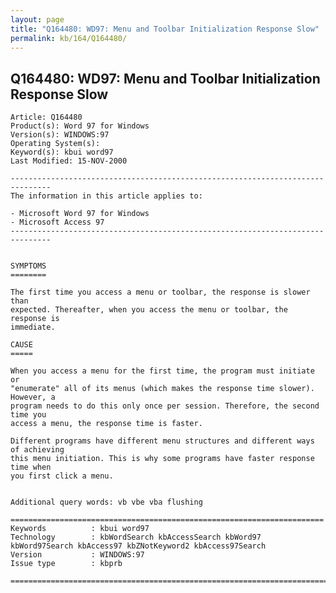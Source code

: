 ```yaml
---
layout: page
title: "Q164480: WD97: Menu and Toolbar Initialization Response Slow"
permalink: kb/164/Q164480/
---
```


## Q164480: WD97: Menu and Toolbar Initialization Response Slow

	Article: Q164480
	Product(s): Word 97 for Windows
	Version(s): WINDOWS:97
	Operating System(s): 
	Keyword(s): kbui word97
	Last Modified: 15-NOV-2000
	
	-------------------------------------------------------------------------------
	The information in this article applies to:
	
	- Microsoft Word 97 for Windows 
	- Microsoft Access 97 
	-------------------------------------------------------------------------------
	
	
	SYMPTOMS
	========
	
	The first time you access a menu or toolbar, the response is slower than
	expected. Thereafter, when you access the menu or toolbar, the response is
	immediate.
	
	CAUSE
	=====
	
	When you access a menu for the first time, the program must initiate or
	"enumerate" all of its menus (which makes the response time slower). However, a
	program needs to do this only once per session. Therefore, the second time you
	access a menu, the response time is faster.
	
	Different programs have different menu structures and different ways of achieving
	this menu initiation. This is why some programs have faster response time when
	you first click a menu.
	
	
	Additional query words: vb vbe vba flushing
	
	======================================================================
	Keywords          : kbui word97 
	Technology        : kbWordSearch kbAccessSearch kbWord97 kbWord97Search kbAccess97 kbZNotKeyword2 kbAccess97Search
	Version           : WINDOWS:97
	Issue type        : kbprb
	
	=============================================================================
	
